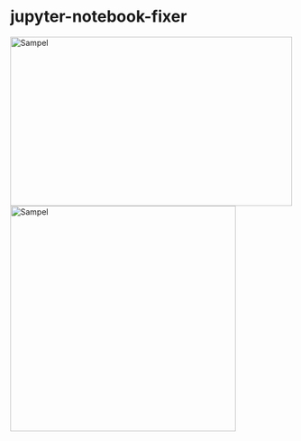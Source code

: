 # jupyter-notebook-fixer

<img src="https://i.imgur.com/QJwtqbI.png" alt="Sampel" width="500" height="300"/><img src="https://i.imgur.com/PJQQLOL.png" alt="Sampel" height="400"/>
